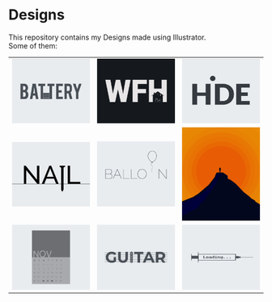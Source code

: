 # Designs
This repository contains my Designs made using Illustrator.<br>
Some of them:<br>
<table>
<tr><td><img src="./2020-11/png/28.11.2020.png"></td><td><img src="./2021-01/png/05.01.2021.png"></td><td><img src="./2020-11/png/23.11.2020.png"></td></tr>
<tr><td><img src="./2020-11/png/24.11.2020.png"></td><td><img src="./2020-11/png/22.11.2020.png"></td><td><img src="./2020-11/png/15.11.2020.png"></td></tr>
<tr><td><img src="./2020-11/png/26.11.2020.png"></td><td><img src="./2020-12/png/02.12.2020.png"></td><td><img src="./2020-11/png/30.11.2020.png"></td></tr>
</table>
